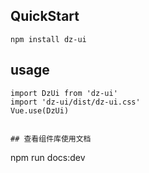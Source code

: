 
## QuickStart
```base
npm install dz-ui
```

## usage
```
import DzUi from 'dz-ui'
import 'dz-ui/dist/dz-ui.css'
Vue.use(DzUi)
```


```

## 查看组件库使用文档

```
npm run docs:dev

```
